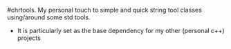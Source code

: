 #chrtools.
My personal touch to simple and quick string tool classes using/around some std tools.
 - It is particularly set as the base dependency for my other (personal c++) projects
